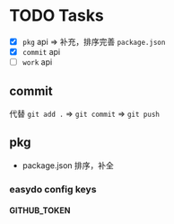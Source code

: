 # TODO Tasks

- [x] `pkg` api => 补充，排序完善 `package.json`
- [x] `commit` api
- [ ] `work` api

## commit

代替 `git add .` => `git commit` => `git push`

## pkg

- package.json 排序，补全

### easydo config keys

#### GITHUB_TOKEN
